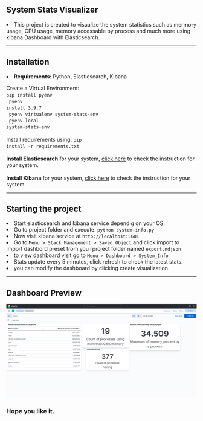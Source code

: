 ## System Stats Visualizer
<li>This project is created to visualize the system statistics such as mermory usage, CPU usage, memory accessable by process and much more using kibana Dashboard with Elasticsearch.</li>

---

## Installation 
<li><b>Requirements: </b>Python, Elasticsearch, Kibana</li>

Create a Virtual Environment: <br>
<code>pip install pyenv<br>
pyenv install 3.9.7<br>
pyenv virtualenv system-stats-env<br>
pyenv local system-stats-env</code>
<br>
<br>
Install requirements using:
<code>pip install -r requirements.txt</code>
<br>
<br>
<b>Install Elasticsearch</b> for your system, <a href="https://www.elastic.co/guide/en/elasticsearch/reference/current/install-elasticsearch.html">click here</a> to check the instruction for your system.
<br>
<br>
<b>Install Kibana</b> for your system, <a href="https://www.elastic.co/guide/en/kibana/current/install.html">click here</a> to check the instruction for your system.
<br>

---

## Starting the project
<li>Start elasticsearch and kibana service dependig on your OS.</li>
<li>Go to project folder and execute: <code>python system-info.py</code></li>
<li>Now visit kibana service at <code>http://localhost:5601</code></li>
<li>Go to <code>Menu > Stack Management > Saved Object</code> and click import to import dashbord preset from you rproject folder named <code>export.ndjson</code></li>
<li>to view dashboard visit go to <code>Menu > Dashboard > System_Info </code></li>
<li>Stats update every 5 minutes, click refresh to check the latest stats. </li>
<li>you can modify the dashboard by clicking create visualization.</li>

---

## Dashboard Preview
<img src="dashboard.png">

### Hope you like it.